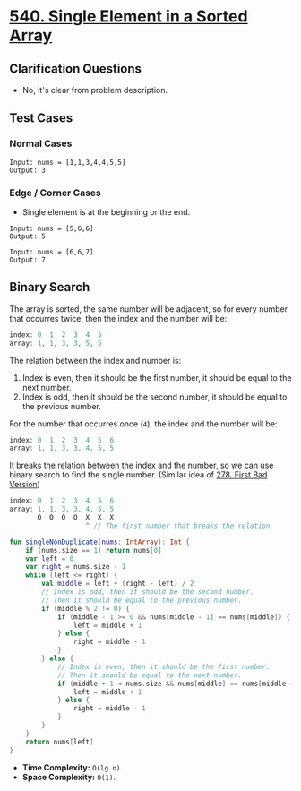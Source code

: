 # [540. Single Element in a Sorted Array](https://leetcode.com/problems/single-element-in-a-sorted-array)

## Clarification Questions
* No, it's clear from problem description.
 
## Test Cases
### Normal Cases
```
Input: nums = [1,1,3,4,4,5,5]
Output: 3
```
### Edge / Corner Cases
* Single element is at the beginning or the end.
```
Input: nums = [5,6,6]
Output: 5

Input: nums = [6,6,7]
Output: 7
```

## Binary Search
The array is sorted, the same number will be adjacent, so for every number that occurres twice, then the index and the number will be:
```js
index: 0  1  2  3  4  5
array: 1, 1, 3, 3, 5, 5
```

The relation between the index and number is:
1. Index is even, then it should be the first number, it should be equal to the next number.
2. Index is odd, then it should be the second number, it should be equal to the previous number.

For the number that occurres once (`4`), the index and the number will be:

```js
index: 0  1  2  3  4  5  6
array: 1, 1, 3, 3, 4, 5, 5
```

It breaks the relation between the index and the number, so we can use binary search to find the single number. (Similar idea of [278. First Bad Version](../leetcode/278.first-bad-version.md))

```js
index: 0  1  2  3  4  5  6
array: 1, 1, 3, 3, 4, 5, 5
       O  O  O  O  X  X  X
                   ^ // The first number that breaks the relation
```

```kotlin
fun singleNonDuplicate(nums: IntArray): Int {
    if (nums.size == 1) return nums[0]
    var left = 0
    var right = nums.size - 1
    while (left <= right) {
        val middle = left + (right - left) / 2
        // Index is odd, then it should be the second number.
        // Then it should be equal to the previous number.
        if (middle % 2 != 0) {
            if (middle - 1 >= 0 && nums[middle - 1] == nums[middle]) {
                left = middle + 1
            } else {
                right = middle - 1
            }
        } else {
            // Index is even, then it should be the first number.
            // Then it should be equal to the next number.
            if (middle + 1 < nums.size && nums[middle] == nums[middle + 1]) {
                left = middle + 1
            } else {
                right = middle - 1
            }
        }
    }
    return nums[left]
}
```

* **Time Complexity:** `O(lg n)`.
* **Space Complexity:** `O(1)`.